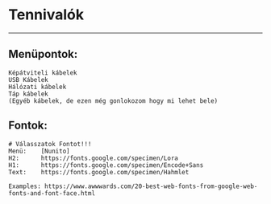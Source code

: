 # Tennivalók
<!-- blank line -->
----
<!-- blank line -->
## Menüpontok:
    Képátviteli kábelek
    USB Kábelek
    Hálózati kábelek
    Táp kábelek
    (Egyéb kábelek, de ezen még gonlokozom hogy mi lehet bele)

## Fontok:
    # Válasszatok Fontot!!!
    Menü:    [Nunito]
    H2:      https://fonts.google.com/specimen/Lora
    H1:      https://fonts.google.com/specimen/Encode+Sans
    Text:    https://fonts.google.com/specimen/Hahmlet

    Examples: https://www.awwwards.com/20-best-web-fonts-from-google-web-fonts-and-font-face.html

[Nunito]:https://fonts.google.com/specimen/Nunito#standard-styles